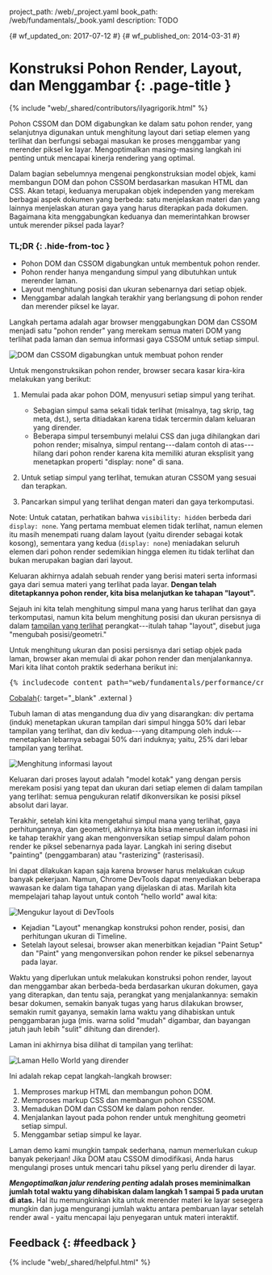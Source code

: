 project_path: /web/_project.yaml book_path: /web/fundamentals/_book.yaml description: TODO

{# wf_updated_on: 2017-07-12 #} {# wf_published_on: 2014-03-31 #}

# Konstruksi Pohon Render, Layout, dan Menggambar {: .page-title }

{% include "web/_shared/contributors/ilyagrigorik.html" %}

Pohon CSSOM dan DOM digabungkan ke dalam satu pohon render, yang selanjutnya digunakan untuk menghitung layout dari setiap elemen yang terlihat dan berfungsi sebagai masukan ke proses menggambar yang merender piksel ke layar. Mengoptimalkan masing-masing langkah ini penting untuk mencapai kinerja rendering yang optimal.

Dalam bagian sebelumnya mengenai pengkonstruksian model objek, kami membangun DOM dan pohon CSSOM berdasarkan masukan HTML dan CSS. Akan tetapi, keduanya merupakan objek independen yang merekam berbagai aspek dokumen yang berbeda: satu menjelaskan materi dan yang lainnya menjelaskan aturan gaya yang harus diterapkan pada dokumen. Bagaimana kita menggabungkan keduanya dan memerintahkan browser untuk merender piksel pada layar?

### TL;DR {: .hide-from-toc }

* Pohon DOM dan CSSOM digabungkan untuk membentuk pohon render.
* Pohon render hanya mengandung simpul yang dibutuhkan untuk merender laman.
* Layout menghitung posisi dan ukuran sebenarnya dari setiap objek.
* Menggambar adalah langkah terakhir yang berlangsung di pohon render dan merender piksel ke layar.

Langkah pertama adalah agar browser menggabungkan DOM dan CSSOM menjadi satu "pohon render" yang merekam semua materi DOM yang terlihat pada laman dan semua informasi gaya CSSOM untuk setiap simpul.

<img src="images/render-tree-construction.png" alt="DOM dan CSSOM digabungkan untuk membuat pohon render" />

Untuk mengonstruksikan pohon render, browser secara kasar kira-kira melakukan yang berikut:

1. Memulai pada akar pohon DOM, menyusuri setiap simpul yang terihat.
    
    * Sebagian simpul sama sekali tidak terlihat (misalnya, tag skrip, tag meta, dst.), serta ditiadakan karena tidak tercermin dalam keluaran yang dirender.
    * Beberapa simpul tersembunyi melalui CSS dan juga dihilangkan dari pohon render; misalnya, simpul rentang\---dalam contoh di atas\---hilang dari pohon render karena kita memiliki aturan eksplisit yang menetapkan properti "display: none" di sana.

2. Untuk setiap simpul yang terlihat, temukan aturan CSSOM yang sesuai dan terapkan.

3. Pancarkan simpul yang terlihat dengan materi dan gaya terkomputasi.

Note: Untuk catatan, perhatikan bahwa `visibility: hidden` berbeda dari `display: none`. Yang pertama membuat elemen tidak terlihat, namun elemen itu masih menempati ruang dalam layout (yaitu dirender sebagai kotak kosong), sementara yang kedua (`display: none`) meniadakan seluruh elemen dari pohon render sedemikian hingga elemen itu tidak terlihat dan bukan merupakan bagian dari layout.

Keluaran akhirnya adalah sebuah render yang berisi materi serta informasi gaya dari semua materi yang terlihat pada layar. **Dengan telah ditetapkannya pohon render, kita bisa melanjutkan ke tahapan "layout".**

Sejauh ini kita telah menghitung simpul mana yang harus terlihat dan gaya terkomputasi, namun kita belum menghitung posisi dan ukuran persisnya di dalam [tampilan yang terlihat](/web/fundamentals/design-and-ux/responsive/#set-the-viewport) perangkat\---itulah tahap "layout", disebut juga "mengubah posisi/geometri."

Untuk menghitung ukuran dan posisi persisnya dari setiap objek pada laman, browser akan memulai di akar pohon render dan menjalankannya. Mari kita lihat contoh praktik sederhana berikut ini:

<pre class="prettyprint">
{% includecode content_path="web/fundamentals/performance/critical-rendering-path/_code/nested.html" region_tag="full" adjust_indentation="auto" %}
</pre>

[Cobalah](https://googlesamples.github.io/web-fundamentals/fundamentals/performance/critical-rendering-path/nested.html){: target="_blank" .external }

Tubuh laman di atas mengandung dua div yang disarangkan: div pertama (induk) menetapkan ukuran tampilan dari simpul hingga 50% dari lebar tampilan yang terlihat, dan div kedua\---yang ditampung oleh induk\---menetapkan lebarnya sebagai 50% dari induknya; yaitu, 25% dari lebar tampilan yang terlihat.

<img src="images/layout-viewport.png" alt="Menghitung informasi layout" />

Keluaran dari proses layout adalah "model kotak" yang dengan persis merekam posisi yang tepat dan ukuran dari setiap elemen di dalam tampilan yang terlihat: semua pengukuran relatif dikonversikan ke posisi piksel absolut dari layar.

Terakhir, setelah kini kita mengetahui simpul mana yang terlihat, gaya perhitungannya, dan geometri, akhirnya kita bisa meneruskan informasi ini ke tahap terakhir yang akan mengonversikan setiap simpul dalam pohon render ke piksel sebenarnya pada layar. Langkah ini sering disebut "painting" (penggambaran) atau "rasterizing" (rasterisasi).

Ini dapat dilakukan kapan saja karena browser harus melakukan cukup banyak pekerjaan. Namun, Chrome DevTools dapat menyediakan beberapa wawasan ke dalam tiga tahapan yang dijelaskan di atas. Marilah kita mempelajari tahap layout untuk contoh "hello world" awal kita:

<img src="images/layout-timeline.png" alt="Mengukur layout di DevTools" />

* Kejadian "Layout" menangkap konstruksi pohon render, posisi, dan perhitungan ukuran di Timeline.
* Setelah layout selesai, browser akan menerbitkan kejadian "Paint Setup" dan "Paint" yang mengonversikan pohon render ke piksel sebenarnya pada layar.

Waktu yang diperlukan untuk melakukan konstruksi pohon render, layout dan menggambar akan berbeda-beda berdasarkan ukuran dokumen, gaya yang diterapkan, dan tentu saja, perangkat yang menjalankannya: semakin besar dokumen, semakin banyak tugas yang harus dilakukan browser, semakin rumit gayanya, semakin lama waktu yang dihabiskan untuk penggambaran juga (mis. warna solid "mudah" digambar, dan bayangan jatuh jauh lebih "sulit" dihitung dan dirender).

Laman ini akhirnya bisa dilihat di tampilan yang terlihat:

<img src="images/device-dom-small.png" alt="Laman Hello World yang dirender" />

Ini adalah rekap cepat langkah-langkah browser:

1. Memproses markup HTML dan membangun pohon DOM.
2. Memproses markup CSS dan membangun pohon CSSOM.
3. Memadukan DOM dan CSSOM ke dalam pohon render.
4. Menjalankan layout pada pohon render untuk menghitung geometri setiap simpul.
5. Menggambar setiap simpul ke layar.

Laman demo kami mungkin tampak sederhana, namun memerlukan cukup banyak pekerjaan! Jika DOM atau CSSOM dimodifikasi, Anda harus mengulangi proses untuk mencari tahu piksel yang perlu dirender di layar.

***Mengoptimalkan jalur rendering penting* adalah proses meminimalkan jumlah total waktu yang dihabiskan dalam langkah 1 sampai 5 pada urutan di atas.** Hal itu memungkinkan kita untuk merender materi ke layar sesegera mungkin dan juga mengurangi jumlah waktu antara pembaruan layar setelah render awal - yaitu mencapai laju penyegaran untuk materi interaktif.

## Feedback {: #feedback }

{% include "web/_shared/helpful.html" %}